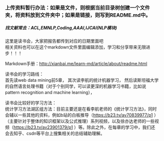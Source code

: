 ### 上传资料暂行办法：如果是文件，则根据当前目录树创建一个文件夹，将资料放到文件夹中；如果是链接，则写到README.md中。  

##### 找文献常去：ACL,EMNLP,Coding,AAAI,IJCAI(NLP模块)  

这里是读书会，大家把报告都传到对应的日期里面吧  
相关资料也可以在这个markdown文件里面编辑添加，学习和分享带来无限进步！！！
      
Markdown手册：http://xianbai.me/learn-md/article/about/readme.html

读书会的学习路线：  
首先读web data mining前5章，
其次读李航的统计机器学习，
然后读斯坦福大学的自然语言处理书籍（对于个别同学，可以读更深的机器学习书籍，比如说pattern recognition and machine learning），

读书会比较好的学习方法：  
统计学习方法湖区组方法：目前主要还是在看李航老师的《统计学习方法》，同时会辅以一些其他的资料，例如b站的白板推导（https://b23.tv/av70839977/p1 ）（主要针对于整体的知识框架以及公式推理）系列视频，以及徐亦达老师的一些视频（https://b23.tv/av23901379/p1 ）等。除此之外，在每章的学习中，我们还会去知乎、csdn等平台上搜集相关的总结辅助理解。
